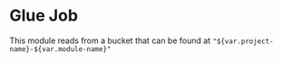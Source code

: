 # Glue Job
This module reads from a bucket that can be found at `"${var.project-name}-${var.module-name}"`